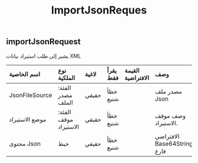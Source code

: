 ﻿---
title: ImportJsonReques
second_title: Aspose.Cells Cloud Documen
type: docs
url: /ar/specification/model/importjsonrequest/
description: "Aspose.Cells مواصفات النموذج السحابي: ImportJsonRequest. تعامل بسهولة مع Excel ومستندات جداول البيانات الأخرى التي تحتوي على ميزات مثل الفتح والتوليد والتحرير والتقسيم والدمج والمقارنة والتحويل"
weight: 50
---
## **importJsonRequest**

 يشير إلى طلب استيراد بيانات XML

| اسم الخاصية| نوع الملكية| لاغية| يقرأ فقط| القيمة الافتراضية| وصف|
|:- |:- |:- |:- |:- |:- |
| JsonFileSource| الفئة: مصدر الملف| حقيقي| خطأ شنيع|| مصدر ملف Json|
| موضع الاستيراد| الفئة: موقف الاستيراد| حقيقي| خطأ شنيع|| وصف موقف الاستيراد.|
| محتوى Json| خيط| حقيقي| خطأ شنيع|| الافتراضي Base64String فارغ|

